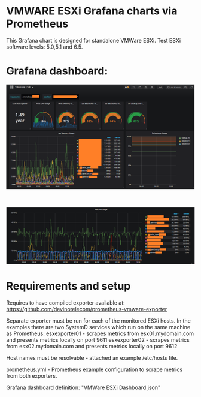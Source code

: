 # VMWARE ESXi Grafana charts via Prometheus

This Grafana chart is designed for standalone VMWare ESXi.
Test ESXi software levels: 5.0,5.1 and 6.5.


# Grafana dashboard:

<p align="left">
   <img src="images/79ad77c5.png" width="950" />
</p>
<br>
<p align="left">
   <img src="images/75f5db95.png" width="950" />
</p>



# Requirements and setup

Requires to have compiled exporter available at:
https://github.com/devinotelecom/prometheus-vmware-exporter

Separate exporter must be run for each of the monitored ESXi hosts. In the examples there are two SystemD services which run on the same machine as Prometheus:
esxexporter01 - scrapes metrics from esx01.mydomain.com and presents metrics locally on port 9611
esxexporter02 - scrapes metrics from esx02.mydomain.com and presents metrics locally on port 9612

Host names must be resolvable - attached an example /etc/hosts file.

prometheus.yml - Prometheus example configuration to scrape metrics from both exporters.

Grafana dashboard definition: "VMWare ESXi Dashboard.json"
